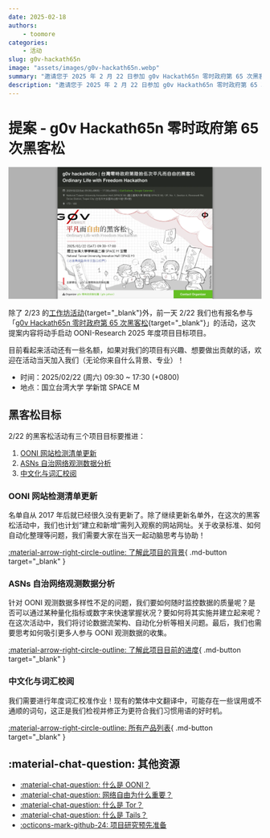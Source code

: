 ```yaml
---
date: 2025-02-18
authors:
    - toomore
categories:
    - 活动
slug: g0v-hackath65n
image: "assets/images/g0v-hackath65n.webp"
summary: "邀请您于 2025 年 2 月 22 日参加 g0v Hackath65n 零时政府第 65 次黑客松活动，一起推进项目进度！"
description: "邀请您于 2025 年 2 月 22 日参加 g0v Hackath65n 零时政府第 65 次黑客松活动，一起推进项目进度！"
---
```


# 提案 - g0v Hackath65n 零时政府第 65 次黑客松

![g0v hackath65n / 零时政府第 65 次黑客松](./assets/images/g0v-hackath65n.webp)

除了 2/23 的[工作坊活动](./rightscon25-pre-event.md){target="_blank"}外，前一天 2/22 我们也有报名参与「[g0v Hackath65n 零时政府第 65 次黑客松](https://jothon.g0v.tw/){target="_blank"}」的活动，这次提案内容将动手启动 OONI-Research 2025 年度项目目标项目。

目前看起来活动还有一些名额，如果对我们的项目有兴趣、想要做出贡献的话，欢迎在活动当天加入我们（无论你来自什么背景、专业）！

- 时间：2025/02/22 (周六) 09:30 ~ 17:30 (+0800)
- 地点：国立台湾大学 学新馆 SPACE M

<!-- more -->

## 黑客松目标

2/22 的黑客松活动有三个项目目标要推进：

1. [OONI 网站检测清单更新](../../ooni-weblists.md)
2. [ASNs 自治网络观测数据分析](../../ooni-asns-coverage.md)
3. [中文化与词汇校阅](../../ooni-i18n.md)

### OONI 网站检测清单更新

名单自从 2017 年后就已经很久没有更新了。除了继续更新名单外，在这次的黑客松活动中，我们也计划“建立和新增”需列入观察的网站网址。关于收录标准、如何自动化整理等问题，我们需要大家在当天一起动脑思考与协助！

[:material-arrow-right-circle-outline: 了解此项目的背景](../../ooni-weblists.md){ .md-button target="_blank" }

### ASNs 自治网络观测数据分析

针对 OONI 观测数据多样性不足的问题，我们要如何随时监控数据的质量呢？是否可以通过某种量化指标或数字来快速掌握状况？要如何将其实施并建立起来呢？在这次活动中，我们将讨论数据流架构、自动化分析等相关问题。最后，我们也需要思考如何吸引更多人参与 OONI 观测数据的收集。

[:material-arrow-right-circle-outline: 了解此项目目前的进度](../../ooni-weblists.md){ .md-button target="_blank" }

### 中文化与词汇校阅

我们需要进行年度词汇校准作业！现有的繁体中文翻译中，可能存在一些误用或不通顺的词句，这正是我们检视并修正为更符合我们习惯用语的好时机。

[:material-arrow-right-circle-outline: 所有产品列表](../../ooni-i18n.md){ .md-button target="_blank" }

## :material-chat-question: 其他资源

<div class="grid cards" markdown>

- [:material-chat-question: 什么是 OONI？](../../what-is-ooni.md)
- [:material-chat-question: 网络自由为什么重要？](../../internet-freedom-matter.md)
- [:material-chat-question: 什么是 Tor？](../../what-is-tor.md)
- [:material-chat-question: 什么是 Tails？](../../what-is-tails.md)
- [:octicons-mark-github-24: 项目研究预先准备](./setup-repo.md)

</div>
